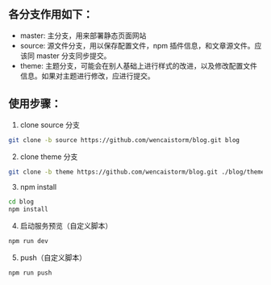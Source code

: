 
## 各分支作用如下：
+ master: 
  主分支，用来部署静态页面网站
+ source: 
  源文件分支，用以保存配置文件，npm 插件信息，和文章源文件。应该同 master 分支同步提交。
+ theme: 
  主题分支，可能会在别人基础上进行样式的改进，以及修改配置文件信息。如果对主题进行修改，应进行提交。


## 使用步骤：

1. clone source 分支

```bash
git clone -b source https://github.com/wencaistorm/blog.git blog
```

2. clone theme 分支

```bash
git clone -b theme https://github.com/wencaistorm/blog.git ./blog/themes/indigo
```

3. npm install
```bash
cd blog
npm install
```

4. 启动服务预览（自定义脚本）
```bash
npm run dev
```

5. push（自定义脚本）
```bash
npm run push
```